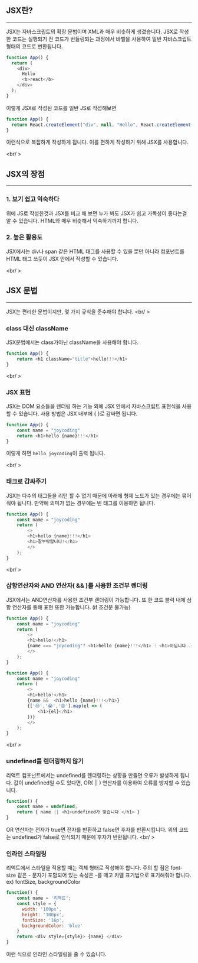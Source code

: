 ## JSX란?

---

JSX는 자바스크립트의 확장 문법이며 XML과 매우 비슷하게 생겼습니다. JSX로 작성한 코드는 실행되기 전 코드가 번들링되는 과정에서 바벨을 사용하여 일반 자바스크립트 형태의 코드로 변환됩니다.

```javascript
function App() {
  return (
    <div>
      Hello
      <b>react</b>
    </div>
  );
}
```
이렇게 JSX로 작성된 코드를 일반 JS로 작성해보면

```javascript
function App() {
  return React.createElement("div", null, "Hello", React.createElement("b", null, "react"));
}
```

이런식으로 복잡하게 작성하게 됩니다. 이를 편하게 작성하기 위해 JSX를 사용합니다.

<br/ >

## JSX의 장점

---

### 1. 보기 쉽고 익숙하다

위에 JS로 작성한것과 JSX를 비교 해 보면 누가 봐도 JSX가 쉽고 가독성이 좋다는걸 알 수 있습니다. HTML와 매우 비슷해서 익숙하기까지 합니다.

### 2. 높은 활용도

JSX에서는 div나 span 같은 HTML 태그를 사용할 수 있을 뿐만 아니라 컴포넌트를 HTML 태그 쓰듯이 JSX 안에서 작성할 수 있습니다.

<br/ >

## JSX 문법

---

JSX는 편리한 문법이지만, 몇 가지 규칙을 준수해야 합니다.
<br/ >
### class 대신 className

JSX문법에서는 class가아닌 className을 사용해야 합니다.

```javascript
function App() {
	return <h1 className="title">hello!!!</h1>
}
```
<br/ >
### JSX 표현

JSX는 DOM 요소들을 렌더링 하는 기능 외에 JSX 안에서 자바스크립트 표현식을 사용 할 수 있습니다. 사용 방법은 JSX 내부에 { }로 감싸면 됩니다.

```javascript
function App() {
    const name = "joycoding"
	return <h1>hello {name}!!!</h1>
}
```
이렇게 하면 `hello joycoding`이 출력 됩니다.

<br/ >
### 태크로 감싸주기

JSX는 다수의 태그들을 리턴 할 수 없기 때문에 아래에 형제 노드가 있는 경우에는 묶어 줘야 됩니다. 만약에 의미가 없는 경우에는 빈 태그를 이용하면 됩니다. 

```javascript
function App() {
    const name = "joycoding"
	return (
        <>
        <h1>hello {name}!!!</h1>
        <h1>잘부탁합니다!</h1>
        </>
    );
}
```
<br/ >
### 삼항연산자와 AND 연산자( && )를 사용한 조건부 렌더링

JSX에서는 AND연산자를 사용한 조건부 렌더링이 가능합니다. 또 한 코드 블럭 내에 삼항 연산자를 통해 표현 또한 가능합니다. (if 조건문 불가능)

```javascript
function App() {
    const name = "joycoding"
	return (
        <>
        <h1>hello!</h1>
        {name === "joycoding"? <h1>hello {name}!!!</h1> : <h1>아닙니다..</h1>}
        </>
    );
}
```

```javascript
function App() {
    const name = "joycoding"
	return (
        <>
        <h1>hello!</h1>
        {name &&  <h1>hello {name}!!!</h1>}
        {['😒','😭','😩'].map(el => (
            <h1>{el}</h1>
        ))}
        </>
    );
}
```
<br/ >
### undefined를 렌더링하지 않기
리액트 컴포넌트에서는 undefined를 렌더링하는 상황을 만들면 오류가 발생하게 됩니다.
값이 undefined일 수도 있다면, OR( || ) 연산자를 이용하여 오류를 방지할 수 있습니다.
```javascript
function() {
	const name = undefined;
	return { name || <h1>undefined가 맞습니다.</h1> }
}
```
OR 연산자는 전자가 true면 전자를 반환하고 false면 후자를 반환시킵니다.
위의 코드는 undefined가 false로 인식되기 때문에 후자가 반환됩니다.
<br/ >
### 인라인 스타일링
리액트에서 스타일을 적용할 때는 객체 형태로 작성해야 합니다. 주의 할 점은 font-size 같은 - 문자가 포함되어 있는 속성은 -를 떼고 카멜 표기법으로 표기해줘야 합니다. ex) fontSize, backgroundColor
```javascript
function() {
	const name = '리액트';
	const style = {
      width: '100px',
      height: '100px',
      fontSize: '16p',
      backgroundColor: 'blue'
    }
	return <div style={style}> {name} </div>
}
```
이런 식으로 인라인 스타일링을 줄 수 있습니다.